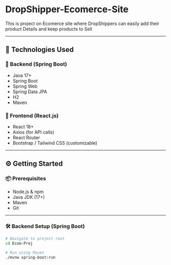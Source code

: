 # DropShipper-Ecomerce-Site
This is project on Ecomerce site where DropShippers can easily add their product Details and keep products to Sell

---

## 🚀 Technologies Used

### 🧩 Backend (Spring Boot)
- Java 17+
- Spring Boot
- Spring Web
- Spring Data JPA
- H2
- Maven

### 🎨 Frontend (React.js)
- React 18+
- Axios (for API calls)
- React Router
- Bootstrap / Tailwind CSS (customizable)

---

## ⚙️ Getting Started

### 📦 Prerequisites
- Node.js & npm
- Java JDK (17+)
- Maven
- Git

---

### 🛠 Backend Setup (Spring Boot)

```bash
# Navigate to project root
cd Ecom-Proj

# Run using Maven
./mvnw spring-boot:run
